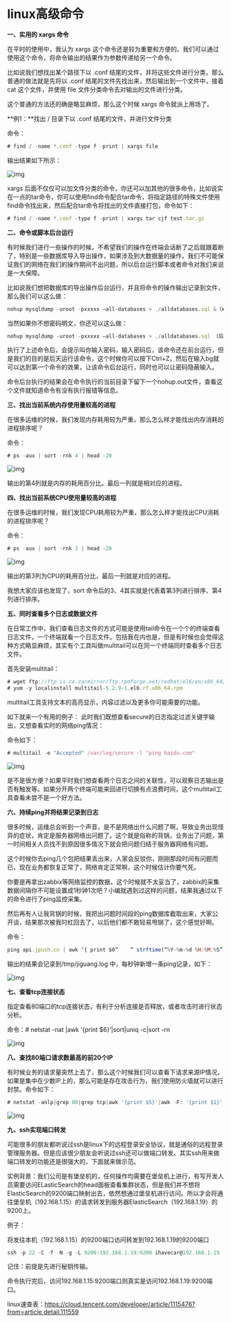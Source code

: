 # linux高级命令

**一、实用的 xargs 命令**

在平时的使用中，我认为 xargs 这个命令还是较为重要和方便的。我们可以通过使用这个命令，将命令输出的结果作为参数传递给另一个命令。

比如说我们想找出某个路径下以 .conf 结尾的文件，并将这些文件进行分类，那么普通的做法就是先将以 .conf 结尾的文件先找出来，然后输出到一个文件中，接着 cat 这个文件，并使用 file 文件分类命令去对输出的文件进行分类。

这个普通的方法还的确是略显麻烦，那么这个时候 xargs 命令就派上用场了。

**例1：**找出 / 目录下以 .conf 结尾的文件，并进行文件分类

命令：

```javascript
# find / -name *.conf -type f -print | xargs file
```

输出结果如下所示：

![img](https://ask.qcloudimg.com/http-save/yehe-1751832/3v92uhko05.jpeg?imageView2/2/w/1620)

xargs 后面不仅仅可以加文件分类的命令，你还可以加其他的很多命令，比如说实在一点的tar命令，你可以使用find命令配合tar命令，将指定路径的特殊文件使用find命令找出来，然后配合tar命令将找出的文件直接打包，命令如下：

```javascript
# find / -name *.conf -type f -print | xargs tar cjf test.tar.gz
```

**二、命令或脚本后台运行**

有时候我们进行一些操作的时候，不希望我们的操作在终端会话断了之后就跟着断了，特别是一些数据库导入导出操作，如果涉及到大数据量的操作，我们不可能保证我们的网络在我们的操作期间不出问题，所以后台运行脚本或者命令对我们来说是一大保障。

比如说我们想把数据库的导出操作后台运行，并且将命令的操作输出记录到文件，那么我们可以这么做：

```javascript
nohup mysqldump -uroot -pxxxxx —all-databases > ./alldatabases.sql &（xxxxx是密码）
```

当然如果你不想密码明文，你还可以这么做：

```javascript
nohup mysqldump -uroot -pxxxxx —all-databases > ./alldatabases.sql （后面不加&符号）
```

执行了上述命令后，会提示叫你输入密码，输入密码后，该命令还在前台运行，但是我们的目的是后天运行该命令，这个时候你可以按下Ctrl+Z，然后在输入bg就可以达到第一个命令的效果，让该命令后台运行，同时也可以让密码隐蔽输入。

命令后台执行的结果会在命令执行的当前目录下留下一个nohup.out文件，查看这个文件就知道命令有没有执行报错等信息。

**三、找出当前系统内存使用量较高的进程**

在很多运维的时候，我们发现内存耗用较为严重，那么怎么样才能找出内存消耗的进程排序呢？

命令：

```javascript
# ps -aux | sort -rnk 4 | head -20
```

![img](https://ask.qcloudimg.com/http-save/yehe-1751832/ob61gq1buz.jpeg?imageView2/2/w/1620)

输出的第4列就是内存的耗用百分比。最后一列就是相对应的进程。

**四、找出当前系统CPU使用量较高的进程**

在很多运维的时候，我们发现CPU耗用较为严重，那么怎么样才能找出CPU消耗的进程排序呢？

命令：

```javascript
# ps -aux | sort -rnk 3 | head -20
```

![img](https://ask.qcloudimg.com/http-save/yehe-1751832/d6wk24od83.jpeg?imageView2/2/w/1620)

输出的第3列为CPU的耗用百分比，最后一列就是对应的进程。

我想大家应该也发现了，sort 命令后的3、4其实就是代表着第3列进行排序、第4列进行排序。

**五、同时查看多个日志或数据文件**

在日常工作中，我们查看日志文件的方式可能是使用tail命令在一个个的终端查看日志文件，一个终端就看一个日志文件。包括我在内也是，但是有时候也会觉得这种方式略显麻烦，其实有个工具叫做multitail可以在同一个终端同时查看多个日志文件。

首先安装multitail：

```javascript
# wget ftp://ftp.is.co.za/mirror/ftp.rpmforge.net/redhat/el6/en/x86_64/dag/RPMS/multitail-5.2.9-1.el6.rf.x86_64.rpm
# yum -y localinstall multitail-5.2.9-1.el6.rf.x86_64.rpm
```

multitail工具支持文本的高亮显示，内容过滤以及更多你可能需要的功能。

如下就来一个有用的例子： 此时我们既想查看secure的日志指定过滤关键字输出，又想查看实时的网络ping情况：

命令如下：

```javascript
# multitail -e "Accepted" /var/log/secure -l "ping baidu.com"
```

![img](https://ask.qcloudimg.com/http-save/yehe-1751832/fvm5req9x9.jpeg?imageView2/2/w/1620)

是不是很方便？如果平时我们想查看两个日志之间的关联性，可以观察日志输出是否有触发等。如果分开两个终端可能来回进行切换有点浪费时间，这个multitail工具查看未尝不是一个好方法。

**六、持续ping并将结果记录到日志**

很多时候，运维总会听到一个声音，是不是网络出什么问题了啊，导致业务出现怪异的症状，肯定是服务器网络出问题了。这个就是俗称的背锅，业务出了问题，第一时间相关人员找不到原因很多情况下就会把问题归结于服务器网络有问题。

这个时候你去ping几个包把结果丢出来，人家会反驳你，刚刚那段时间有问题而已，现在业务都恢复正常了，网络肯定正常啊，这个时候估计你要气死。

你要是再拿出zabbix等网络监控的数据，这个时候就不太妥当了，zabbix的采集数据间隔你不可能设置成1秒钟1次吧？小编就遇到过这样的问题，结果我通过以下的命令进行了ping监控采集。

然后再有人让我背锅的时候，我把出问题时间段的ping数据库截取出来，大家公开谈，结果那次被我叼杠回去了，以后他们都不敢轻易甩锅了，这个感觉好啊。

命令：

```javascript
ping api.jpush.cn | awk ‘{ print $0”    “ strftime(“%Y-%m-%d %H:%M:%S”,systime()) } ‘ >> /tmp/jiguang.log &
```

输出的结果会记录到/tmp/jiguang.log 中，每秒钟新增一条ping记录，如下：

![img](https://ask.qcloudimg.com/http-save/yehe-1751832/8cb24n1ve4.jpeg?imageView2/2/w/1620)

**七、查看tcp连接状态**

指定查看80端口的tcp连接状态，有利于分析连接是否释放，或者攻击时进行状态分析。

命令：# netstat -nat |awk ‘{print $6}’|sort|uniq -c|sort -rn

![img](https://ask.qcloudimg.com/http-save/yehe-1751832/x1om31k4ax.jpeg?imageView2/2/w/1620)

**八、查找80端口请求数最高的前20个IP**

有时候业务的请求量突然上去了，那么这个时候我们可以查看下请求来源IP情况，如果是集中在少数IP上的，那么可能是存在攻击行为，我们使用防火墙就可以进行封禁。命令如下：

```javascript
# netstat -anlp|grep 80|grep tcp|awk '{print $5}'|awk -F: '{print $1}'|sort|uniq -c|sort -nr|head -n20
```

![img](https://ask.qcloudimg.com/http-save/yehe-1751832/md17aq7m6t.jpeg?imageView2/2/w/1620)

**九、ssh实现端口转发**

可能很多的朋友都听说过ssh是linux下的远程登录安全协议，就是通俗的远程登录管理服务器。但是应该很少朋友会听说过ssh还可以做端口转发。其实ssh用来做端口转发的功能还是很强大的，下面就来做示范。

实例背景：我们公司是有堡垒机的，任何操作均需要在堡垒机上进行，有写开发人员需要访问ELasticSearch的head面板查看集群状态，但是我们并不想将ElasticSearch的9200端口映射出去，依然想通过堡垒机进行访问。所以才会将通往堡垒机（192.168.1.15）的请求转发到服务器ElasticSearch（192.168.1.19）的9200上。

例子：

将发往本机（192.168.1.15）的9200端口访问转发到192.168.1.19的9200端口

```javascript
ssh -p 22 -C -f -N -g -L 9200:192.168.1.19:9200 ihavecar@192.168.1.19
```

记住：前提是先进行秘钥传输。

命令执行完后，访问192.168.1.15:9200端口则真实是访问192.168.1.19:9200端口。

linux速查表：https://cloud.tencent.com/developer/article/1115476?from=article.detail.111559